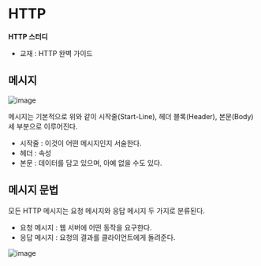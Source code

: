 # HTTP

<strong>HTTP 스터디</strong>

- 교재 : HTTP 완벽 가이드


## 메시지

![image](https://user-images.githubusercontent.com/81916648/147874289-bca3c92b-f70a-4f26-ac64-391386f6aa62.png)

메시지는 기본적으로 위와 같이 시작줄(Start-Line), 헤더 블록(Header), 본문(Body) 세 부분으로 이루어진다.

- 시작줄 : 이것이 어떤 메시지인지 서술한다.
- 헤더 : 속성
- 본문 : 데이터를 담고 있으며, 아예 없을 수도 있다.


## 메시지 문법

모든 HTTP 메시지는 요청 메시지와 응답 메시지 두 가지로 분류된다.

- 요청 메시지 : 웹 서버에 어떤 동작을 요구한다.
- 응답 메시지 : 요청의 결과를 클라이언트에게 돌려준다.
 
![image](https://user-images.githubusercontent.com/81916648/147874425-7ae39833-6d12-455e-a8e6-f479fd69c4b7.png)

